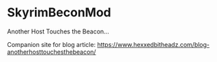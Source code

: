 # SkyrimBeconMod
Another Host Touches the Beacon...

Companion site for blog article: https://www.hexxedbitheadz.com/blog-anotherhosttouchesthebeacon/

